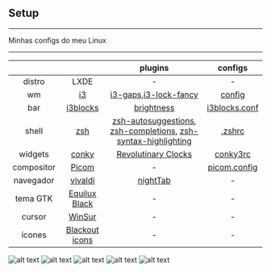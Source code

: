 ## Setup

<hr>

Minhas configs do meu Linux

<hr>

⠀⠀⠀⠀⠀⠀|⠀⠀⠀⠀⠀⠀| plugins | configs
:--:|:-------:|:------:|:-----:
distro| LXDE | - | -
wm|[i3](https://github.com/i3/i3) | [i3-gaps](https://github.com/Airblader/i3),[i3-lock-fancy](https://github.com/meskarune/i3lock-fancy) | [config](https://github.com/Kelvin-Hey/dotfiles/blob/main/i3/config)
bar|[i3blocks](https://github.com/vivien/i3blocks) | [brightness](https://github.com/Kelvin-Hey/Minhas-configs/blob/main/scriptsBar/brightness.sh) | [i3blocks.conf](https://github.com/Kelvin-Hey/dotfiles/blob/main/i3blocks/i3blocks.conf)
shell|[zsh](https://www.zsh.org/)| [zsh-autosuggestions](https://github.com/zsh-users/zsh-autosuggestions), [zsh-completions](https://github.com/zsh-users/zsh-completions), [zsh-syntax-highlighting](https://github.com/zsh-users/zsh-syntax-highlighting) | [.zshrc](https://github.com/Kelvin-Hey/dotfiles/blob/main/ZSH/zshrc)
widgets|[conky](https://github.com/brndnmtthws/conky) | [Revolutinary Clocks](https://www.gnome-look.org/p/1006556) | [conky3rc](https://github.com/Kelvin-Hey/Minhas-configs/blob/main/Conky/conkyrc3)
compositor|[Picom](https://github.com/yshui/picom) | - | [picom.config](https://github.com/Kelvin-Hey/Minhas-configs/blob/main/picom/picom.conf) 
navegador|[vivaldi](https://vivaldi.com/pt-br/download/) | [nightTab](https://github.com/zombieFox/nightTab) | - | -
tema GTK|[Equilux Black](https://github.com/Kelvin-Hey/Equilux-Black)| - | -
cursor|[WinSur](https://store.kde.org/p/1423341)| - | -
ícones|[Blackout icons](https://www.gnome-look.org/p/1341332/)| - | - 


![alt text](https://github.com/Kelvin-Hey/my-i3wm/blob/main/img/imagem1.png)
![alt text](https://github.com/Kelvin-Hey/my-i3wm/blob/main/img/imagem2.png)
![alt text](https://github.com/Kelvin-Hey/my-i3wm/blob/main/img/imagem3.png)
![alt text](https://github.com/Kelvin-Hey/my-i3wm/blob/main/img/imagem4.png)
![alt text](https://github.com/Kelvin-Hey/my-i3wm/blob/main/img/imagem5.png)


